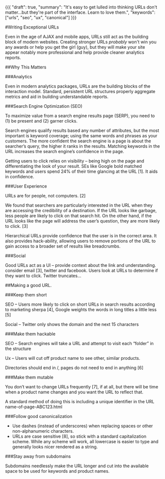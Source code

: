 {{{
    "draft": true,
    "summary": "It's easy to get lulled into thinking URLs don't matter...but they're part of the interface. Learn to love them.",
    "keywords": ["urls", "seo", "ux", "canonical"]
}}}

#Writing Exceptional URLs

Even in the age of AJAX and mobile apps, URLs still act as the building block of modern websites. Creating stronger URLs *probably* won't win you any awards or help you get the girl (guy), but they will make your site appear notably more professional and help provide cleaner analytics reports.

##Why This Matters

###Analytics

Even in modern analytics packages, URLs are the building blocks of the interaction model. Standard, persistent URL structures properly aggregate metrics and aid in building understandable reports.

###Search Engine Optimization (SEO)

To maximize value from a search engine results page (SERP), you need to (1) be present and (2) garner clicks.

Search engines qualify results based any number of attributes, but the most important is keyword coverage; using the same words and phrases as your customers. The more confident the search engine is a page is about the searcher’s query, the higher it ranks in the results. Matching keywords in the URL increases the search engine’s confidence in the page.

Getting users to click relies on visibility – being high on the page and differentiating the look of your result. SEs like Google bold matched keywords and users spend 24% of their time glancing at the URL [1]. It aids in confidence.

###User Experience

URLs are for people, not computers. [2]

We found that searchers are particularly interested in the URL when they are accessing the credibility of a destination. If the URL looks like garbage, less people are likely to click on that search hit. On the other hand, if the URL looks like the page will address the user’s question, they are more likely to click. [3]

Hierarchical URLs provide confidence that the user is in the correct area. It also provides hack-ability, allowing users to remove portions of the URL to gain access to a broader set of results like breadcrumbs.

###Social

Good URLs act as a UI – provide context about the link and understanding. consider email [3], twitter and facebook. Users look at URLs to determine if they want to click. Twitter truncates...

##Making a good URL.

###Keep them short

SEO – Users more likely to click on short URLs in search results according to marketing sherpa [4], Google weights the words in long titles a little less [5]

Social – Twitter only shows the domain and the next 15 characters

###Make them hackable

SEO – Search engines will take a URL and attempt to visit each “folder” in the structure

Ux – Users will cut off product name to see other, similar products.

Directories should end in /, pages do not need to end in anything [6]

###Make them mutable

You don’t want to change URLs frequently [7], if at all, but there will be time when a product name changes and you want the URL to reflect that.

A standard method of doing this is including a unique identifier in the URL name-of-page-ABC123.html

###Follow good canonicalization

 * Use dashes (instead of underscores) when replacing spaces or other non-alphanumeric characters.
 * URLs are case sensitive [8], so stick with a standard capitalization scheme. While any scheme will work, all lowercase is easier to type and generally looks nicer rendered as a string.

###Stay away from subdomains

Subdomains needlessly make the URL longer and cut into the available space to be used for keywords and product names.

<!--
/catalog/name-of-product-uniqueid
URL Filenames Are Dynamically Generated
Manually creating URLs for all products in a non-starter due to the sheer size of the catalogs. For keyword-rich URLs to realistically work, they will need to be dynamically generated.

Manually creating URLs is a non-starter due to the sheer size of the catalog. URLs for products and categories should be dynamically driven according to the following algorithm:
Remove all non-alphanumeric characters (except dashes); Crush multiple spaces to one space; Replace spaces with dashes; append product id to end
URLs should be editable
I’ve seen time where automatic URLs create embarrassing or incorrect descritions. The that end, URLs should be editable. Past URLs should 301 redirect to the new URL.



You don’t want to edit them often—ideally at all—since every new URL will require time to get back to the SEO ranking of the last one, but manually creating URL
Define top-level category by site hierarchy
•    Catalog -- /catalog/name-of-product OR Product /product/name-of-product
•	Category -- /category/healthcare/blood-pressure-cuffs
•	Invoice -- /invoice/invoice-number
•	Order History – /order-history/po-number
•	Search -- /search



Domain Name
Stick with custom domain name instead of a subdomain
Folder Structure
We need to consider what data we might want to grab out of a URL. Do we care about manufacturers or catalogs?
/catalog/dsef/title-of-product   vs   /3m/legal-pad
File Name
Don’t add an “.html” to the end. Strip out all unnecessary words (to, and, the). Place manufacturer name at the end “by Pancea”
Pages must exist at every level
Separate category structure from product structure from spend management structure

De-dupe – should we remove the same words if they occur repeatedly? i.e. http://www.medline.com/product/Excel-Extra-Wide-Wheelchairs/Extra-Wide/Bariatric/Z05-PF05040 -- favor the later version? http://www.medline.com/product/Excel-Wheelchairs/Extra-Wide/Bariatric/Z05-PF05040
 
Works Cited
[1] 	E. Cutrell and Z. Guan, "An eye-tracking study of information usage in Web search: Variations in target position and contextual snippet length," Microsoft Research, Redmond, 2007.
[2] 	A. Bonini, "URLs are for People, not Computers," 5 4 2013. [Online]. Available: http://www.not-implemented.com/urls-are-for-people-not-computers/. [Accessed 6 4 2013].
[3] 	J. Nielsen, "URL as UI," 21 3 1999. [Online]. Available: http://www.nngroup.com/articles/url-as-ui/. [Accessed 9 4 2013].
[4] 	Marketing Sherpa, "3,186 Search Marketers Reveal What Tactics Work & What Don't in SEM," 12 10 2007. [Online]. Available: http://www.marketingsherpa.com/article/3186-search-marketers-reveal-what. [Accessed 11 4 2013].
[5] 	S. Spencer, "Interview with Google’s Matt Cutts at Pubcon," 31 1 2008. [Online]. Available: http://www.stephanspencer.com/matt-cutts-interview/. [Accessed 11 4 2013].
[6] 	J. Jacek, "Clean URL Design - Best Practices," 12 5 2011. [Online]. Available: http://rield.com/how-to/url-design. [Accessed 15 4 2013].
[7] 	M. McGee, "7 Rules for Writing URLs," 9 6 2009. [Online]. Available: http://www.smallbusinesssem.com/7-rules-for-writing-urls/2043/. [Accessed 11 4 2013].
[8] 	J. Sherrod, "Case Sensitive URLs and SEO – Case Matters," 2 2013. [Online]. Available: http://www.searchdiscovery.com/blog/seo/case-sensitive-urls-and-seo-case-matters/. [Accessed 15 4 2013].
[9] 	T. Berners-Lee, "Cool URIs don't change," W3C, [Online]. Available: http://www.w3.org/Provider/Style/URI.html. [Accessed 1998].
[10] 	Google, 16 10 2012. [Online]. Available: http://support.google.com/webmasters/bin/answer.py?hl=en&answer=76329. [Accessed 8 4 2013].
-->
